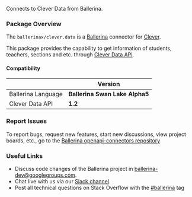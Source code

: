 Connects to Clever Data from Ballerina.

### Package Overview

The `ballerinax/clever.data` is a [Ballerina](https://ballerina.io/) connector for [Clever](https://clever.com/).  

This package provides the capability to get information of students, teachers, sections and etc. through [Clever Data API](https://dev.clever.com/v1.2/docs/secure-sync).

#### Compatibility
|                         |           Version              |
|-------------------------|--------------------------------|
| Ballerina Language      | **Ballerina Swan Lake Alpha5** |
| Clever Data API         | **1.2**                        |
 
### Report Issues

To report bugs, request new features, start new discussions, view project boards, etc., go to the [Ballerina openapi-connectors repository](https://github.com/ballerina-platform/ballerinax-openapi-connectors)

### Useful Links

- Discuss code changes of the Ballerina project in [ballerina-dev@googlegroups.com](mailto:ballerina-dev@googlegroups.com).
- Chat live with us via our [Slack channel](https://ballerina.io/community/slack/).
- Post all technical questions on Stack Overflow with the [#ballerina](https://stackoverflow.com/questions/tagged/ballerina) tag
